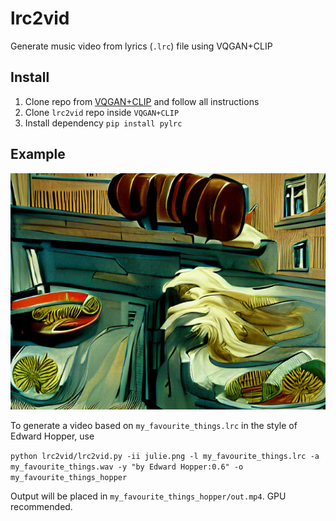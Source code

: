 # lrc2vid

Generate music video from lyrics (`.lrc`) file using VQGAN+CLIP

## Install

1. Clone repo from [VQGAN+CLIP](https://github.com/nerdyrodent/VQGAN-CLIP) and follow all instructions
2. Clone `lrc2vid` repo inside `VQGAN+CLIP`
3. Install dependency `pip install pylrc`


## Example

[![sample video](img/0.png)](https://www.youtube.com/watch?v=11Oevt0quuo)

To generate a video based on `my_favourite_things.lrc` in the style of Edward Hopper, use

`python lrc2vid/lrc2vid.py -ii julie.png -l my_favourite_things.lrc -a my_favourite_things.wav -y "by Edward Hopper:0.6" -o my_favourite_things_hopper`

Output will be placed in `my_favourite_things_hopper/out.mp4`. GPU recommended.
